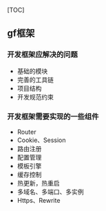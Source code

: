 [TOC]

## gf框架

### 开发框架应解决的问题
- 基础的模块
- 完善的工具链
- 项目结构
- 开发规范约束

### 开发框架需要实现的一些组件
- Router
- Cookie、Session
- 路由注册
- 配置管理
- 模板引擎
- 缓存控制
- 热更新，热重启
- 多域名、多端口、多实例
- Https、Rewrite